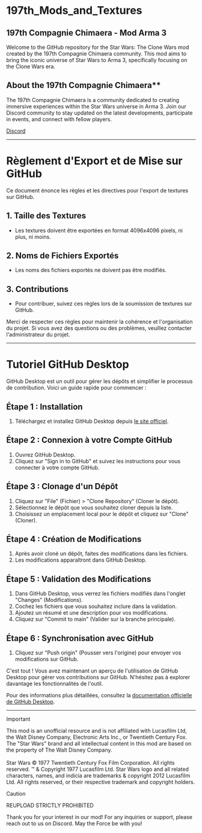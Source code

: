 # 197th_Mods_and_Textures
## 197th Compagnie Chimaera - Mod Arma 3

Welcome to the GitHub repository for the Star Wars: The Clone Wars mod created by the 197th Compagnie Chimaera community. This mod aims to bring the iconic universe of Star Wars to Arma 3, specifically focusing on the Clone Wars era.

## About the 197th Compagnie Chimaera**

The 197th Compagnie Chimaera is a community dedicated to creating immersive experiences within the Star Wars universe in Arma 3. Join our Discord community to stay updated on the latest developments, participate in events, and connect with fellow players.

[Discord](https://discord.gg/qQs5GnV3Mt)

---

# Règlement d'Export et de Mise sur GitHub

Ce document énonce les règles et les directives pour l'export de textures sur GitHub.

## 1. Taille des Textures
- Les textures doivent être exportées en format 4096x4096 pixels, ni plus, ni moins.

## 2. Noms de Fichiers Exportés
- Les noms des fichiers exportés ne doivent pas être modifiés.

## 3. Contributions
- Pour contribuer, suivez ces règles lors de la soumission de textures sur GitHub.

Merci de respecter ces règles pour maintenir la cohérence et l'organisation du projet. Si vous avez des questions ou des problèmes, veuillez contacter l'administrateur du projet.

---

# Tutoriel GitHub Desktop

GitHub Desktop est un outil pour gérer les dépôts et simplifier le processus de contribution. Voici un guide rapide pour commencer :

## Étape 1 : Installation
1. Téléchargez et installez GitHub Desktop depuis [le site officiel](https://desktop.github.com/).

## Étape 2 : Connexion à votre Compte GitHub
1. Ouvrez GitHub Desktop.
2. Cliquez sur "Sign in to GitHub" et suivez les instructions pour vous connecter à votre compte GitHub.

## Étape 3 : Clonage d'un Dépôt
1. Cliquez sur "File" (Fichier) > "Clone Repository" (Cloner le dépôt).
2. Sélectionnez le dépôt que vous souhaitez cloner depuis la liste.
3. Choisissez un emplacement local pour le dépôt et cliquez sur "Clone" (Cloner).

## Étape 4 : Création de Modifications
1. Après avoir cloné un dépôt, faites des modifications dans les fichiers.
2. Les modifications apparaîtront dans GitHub Desktop.

## Étape 5 : Validation des Modifications
1. Dans GitHub Desktop, vous verrez les fichiers modifiés dans l'onglet "Changes" (Modifications).
2. Cochez les fichiers que vous souhaitez inclure dans la validation.
3. Ajoutez un résumé et une description pour vos modifications.
4. Cliquez sur "Commit to main" (Valider sur la branche principale).

## Étape 6 : Synchronisation avec GitHub
1. Cliquez sur "Push origin" (Pousser vers l'origine) pour envoyer vos modifications sur GitHub.

C'est tout ! Vous avez maintenant un aperçu de l'utilisation de GitHub Desktop pour gérer vos contributions sur GitHub. N'hésitez pas à explorer davantage les fonctionnalités de l'outil.

Pour des informations plus détaillées, consultez la [documentation officielle de GitHub Desktop](https://docs.github.com/en/desktop).

---

> [!IMPORTANT]
> This mod is an unofficial resource and is not affiliated with Lucasfilm Ltd, the Walt Disney Company, Electronic Arts Inc., or Twentieth Century Fox. The "Star Wars" brand and all intellectual content in this mod are based on the property of The Walt Disney Company. <br/> <br/> Star Wars © 1977 Twentieth Century Fox Film Corporation. All rights reserved. ™ & Copyright 1977 Lucasfilm Ltd. Star Wars logo and all related characters, names, and indicia are trademarks & copyright 2012 Lucasfilm Ltd. All rights reserved, or their respective trademark and copyright holders.

> [!CAUTION]
> REUPLOAD STRICTLY PROHIBITED

Thank you for your interest in our mod! For any inquiries or support, please reach out to us on Discord. May the Force be with you!
